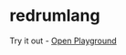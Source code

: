 # redrumlang

Try it out - <a href="https://redrum.netlify.app" target="_blank">Open Playground</a>
